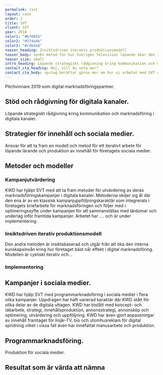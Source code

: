 ```yaml
---
permalink: /svt
layout: case
order: 2
title: SVT
client: SVT
year: 2018 -
color1: "#b7005b"
color2: "#374a4b"
color3: "#cdbda8"
teaser_heading: Insiktsdriven iterativ produktionsmodell
teaser_body: <p>En metod för hur Sveriges Television löpande ökar den interna kunskapsnivån kring vilket innehåll som fungerar och varför i syfte att öka effekten av sin digitala marknadsföring.</p>
teaser_size: small
intro_heading: Löpande strategiskt rådgivning kring kommunikation och marknadsföring i digitala kanaler.
contact_cta_heading: Hej, vill du veta mer?
contact_cta_body: <p>Jag berättar gärna mer om hur vi arbetat med SVT och hur vi kan hjälpa er.</p>
---
```


Pitchvinnare 2019 som digital marknadsföringspartner.

## Stöd och rådgivning för digitala kanaler.

Löpande strategiskt rådgivning kring kommunikation och marknadsföring i digitala kanaler.

## Strategier för innehåll och sociala medier.

Ansvar för att ta fram en modell och metod för ett iterativt arbete för löpande lärande och produktion av innehåll för företagets sociala medier.

## Metoder och modeller

### Kampanjutvärdering

KWD har hjälpt SVT med att ta fram metoder för utvärdering av deras marknadsföringskampanjer i digitala kanaler. Metoderna skiljer sig åt där den ena är av en klassisk kampanjuppföljningskaraktär som integrerats i företagets briefarbete för marknadsföringen och följer med i optimeringssyfte under kampanjen för att sammanställas med lärdomar och underlag inför framtida kampanjer. Arbetet har …. och är under implementering.

### Insiktsdriven iterativ produktionsmodell

Den andra metoden är insiktsbaserad och utgår från att öka den interna kunskapsinvån kring hur företaget bäst når effekt i digital marknadsföring. Modellen är cykliskt iterativ och…   

### Implementering

## Kampanjer i sociala medier.

KWD har hjälp SVT med programmarknadsföring i sociala medier i flera olika kampanjer. Uppdragen har haft varierad karaktär där KWD stått för olika delar av de digitala uttagen. KWD har bistått med koncept- och idéarbete, strategi, innehållsproduktion, annonsstrategi, annonsköp och optimering, utvärdering och uppföljning. KWD har även gjort anpassningar av innehåll framtaget för linjär-TV, bio och utomhusreklam för digital spridning vilket i vissa fall även har innefattat manusarbete och produktion.

## Programmarknadsföring.

Produktion för sociala medier.

## Resultat som är värda att nämna
